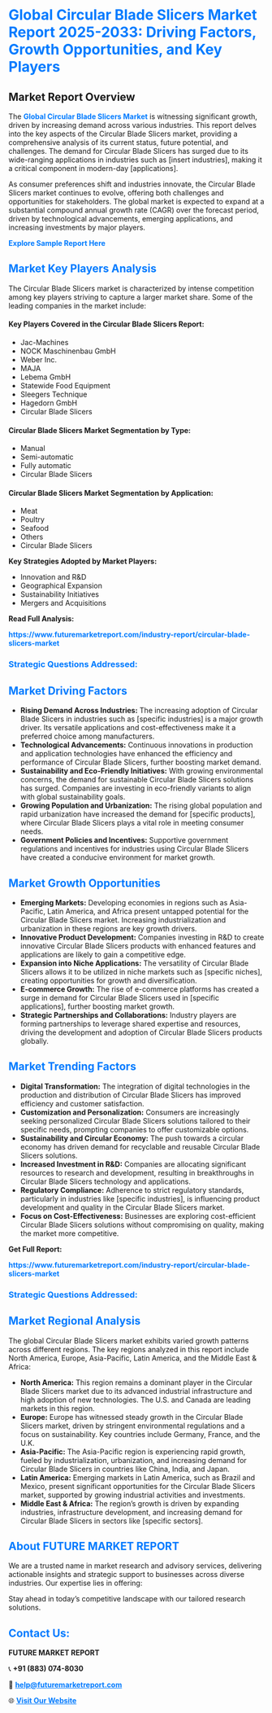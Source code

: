 <h1 style="color: #007BFF;">Global Circular Blade Slicers Market Report 2025-2033: Driving Factors, Growth Opportunities, and Key Players</h1>

<section id="overview">
<h2>Market Report Overview</h2>
<p>The <a href="https://www.futuremarketreport.com/industry-report/circular-blade-slicers-market" style="color: #007BFF; text-decoration: none;"><strong>Global Circular Blade Slicers Market</strong></a> is witnessing significant growth, driven by increasing demand across various industries. This report delves into the key aspects of the Circular Blade Slicers market, providing a comprehensive analysis of its current status, future potential, and challenges. The demand for Circular Blade Slicers has surged due to its wide-ranging applications in industries such as [insert industries], making it a critical component in modern-day [applications].</p>
<p>As consumer preferences shift and industries innovate, the Circular Blade Slicers market continues to evolve, offering both challenges and opportunities for stakeholders. The global market is expected to expand at a substantial compound annual growth rate (CAGR) over the forecast period, driven by technological advancements, emerging applications, and increasing investments by major players.</p>
</section>

<section id="overview">
<p><a href="https://www.futuremarketreport.com/request-sample/reportId=98485" style="color: #007BFF; text-decoration: none;"><strong>Explore Sample Report Here</strong></a></p>
</section>

<section id="key-players">
<h2 style="color: #007BFF;">Market Key Players Analysis</h2>
<p>The Circular Blade Slicers market is characterized by intense competition among key players striving to capture a larger market share. Some of the leading companies in the market include:</p>
<h4>Key Players Covered in the Circular Blade Slicers Report:</h4>
<ul><li>Jac-Machines</li><li>NOCK Maschinenbau GmbH</li><li>Weber Inc.</li><li>MAJA</li><li>Lebema GmbH</li><li>Statewide Food Equipment</li><li>Sleegers Technique</li><li>Hagedorn GmbH</li><li>Circular Blade Slicers</li></ul>
<h4>Circular Blade Slicers Market Segmentation by Type:</h4>
<ul><li>Manual</li><li>Semi-automatic</li><li>Fully automatic</li><li>Circular Blade Slicers</li></ul>

<h4>Circular Blade Slicers Market Segmentation by Application:</h4>
<ul><li>Meat</li><li>Poultry</li><li>Seafood</li><li>Others</li><li>Circular Blade Slicers</li></ul>
<p><strong>Key Strategies Adopted by Market Players:</strong></p>
<ul>
<li>Innovation and R&D</li>
<li>Geographical Expansion</li>
<li>Sustainability Initiatives</li>
<li>Mergers and Acquisitions</li>
</ul>
</section>

<section>
<p><strong>Read Full Analysis: </strong></p><a href="https://www.futuremarketreport.com/industry-report/circular-blade-slicers-market" style="color: #007BFF; text-decoration: none;"><strong>https://www.futuremarketreport.com/industry-report/circular-blade-slicers-market</strong></a>
<h3 style="color: #007BFF;">Strategic Questions Addressed:</h3>
</section>

<section id="driving-factors">
<h2 style="color: #007BFF;">Market Driving Factors</h2>
<ul>
<li><strong>Rising Demand Across Industries:</strong> The increasing adoption of Circular Blade Slicers in industries such as [specific industries] is a major growth driver. Its versatile applications and cost-effectiveness make it a preferred choice among manufacturers.</li>
<li><strong>Technological Advancements:</strong> Continuous innovations in production and application technologies have enhanced the efficiency and performance of Circular Blade Slicers, further boosting market demand.</li>
<li><strong>Sustainability and Eco-Friendly Initiatives:</strong> With growing environmental concerns, the demand for sustainable Circular Blade Slicers solutions has surged. Companies are investing in eco-friendly variants to align with global sustainability goals.</li>
<li><strong>Growing Population and Urbanization:</strong> The rising global population and rapid urbanization have increased the demand for [specific products], where Circular Blade Slicers plays a vital role in meeting consumer needs.</li>
<li><strong>Government Policies and Incentives:</strong> Supportive government regulations and incentives for industries using Circular Blade Slicers have created a conducive environment for market growth.</li>
</ul>
</section>

<section id="growth-opportunities">
<h2 style="color: #007BFF;">Market Growth Opportunities</h2>
<ul>
<li><strong>Emerging Markets:</strong> Developing economies in regions such as Asia-Pacific, Latin America, and Africa present untapped potential for the Circular Blade Slicers market. Increasing industrialization and urbanization in these regions are key growth drivers.</li>
<li><strong>Innovative Product Development:</strong> Companies investing in R&D to create innovative Circular Blade Slicers products with enhanced features and applications are likely to gain a competitive edge.</li>
<li><strong>Expansion into Niche Applications:</strong> The versatility of Circular Blade Slicers allows it to be utilized in niche markets such as [specific niches], creating opportunities for growth and diversification.</li>
<li><strong>E-commerce Growth:</strong> The rise of e-commerce platforms has created a surge in demand for Circular Blade Slicers used in [specific applications], further boosting market growth.</li>
<li><strong>Strategic Partnerships and Collaborations:</strong> Industry players are forming partnerships to leverage shared expertise and resources, driving the development and adoption of Circular Blade Slicers products globally.</li>
</ul>
</section>

<section id="trending-factors">
<h2 style="color: #007BFF;">Market Trending Factors</h2>
<ul>
<li><strong>Digital Transformation:</strong> The integration of digital technologies in the production and distribution of Circular Blade Slicers has improved efficiency and customer satisfaction.</li>
<li><strong>Customization and Personalization:</strong> Consumers are increasingly seeking personalized Circular Blade Slicers solutions tailored to their specific needs, prompting companies to offer customizable options.</li>
<li><strong>Sustainability and Circular Economy:</strong> The push towards a circular economy has driven demand for recyclable and reusable Circular Blade Slicers solutions.</li>
<li><strong>Increased Investment in R&D:</strong> Companies are allocating significant resources to research and development, resulting in breakthroughs in Circular Blade Slicers technology and applications.</li>
<li><strong>Regulatory Compliance:</strong> Adherence to strict regulatory standards, particularly in industries like [specific industries], is influencing product development and quality in the Circular Blade Slicers market.</li>
<li><strong>Focus on Cost-Effectiveness:</strong> Businesses are exploring cost-efficient Circular Blade Slicers solutions without compromising on quality, making the market more competitive.</li>
</ul>
</section>

<section>
<p><strong>Get Full Report: </strong></p><a href="https://www.futuremarketreport.com/industry-report/circular-blade-slicers-market" style="color: #007BFF; text-decoration: none;"><strong>https://www.futuremarketreport.com/industry-report/circular-blade-slicers-market</strong></a>
<h3 style="color: #007BFF;">Strategic Questions Addressed:</h3>
</section>


<section id="regional-analysis">
<h2 style="color: #007BFF;">Market Regional Analysis</h2>
<p>The global Circular Blade Slicers market exhibits varied growth patterns across different regions. The key regions analyzed in this report include North America, Europe, Asia-Pacific, Latin America, and the Middle East & Africa:</p>
<ul>
<li><strong>North America:</strong> This region remains a dominant player in the Circular Blade Slicers market due to its advanced industrial infrastructure and high adoption of new technologies. The U.S. and Canada are leading markets in this region.</li>
<li><strong>Europe:</strong> Europe has witnessed steady growth in the Circular Blade Slicers market, driven by stringent environmental regulations and a focus on sustainability. Key countries include Germany, France, and the U.K.</li>
<li><strong>Asia-Pacific:</strong> The Asia-Pacific region is experiencing rapid growth, fueled by industrialization, urbanization, and increasing demand for Circular Blade Slicers in countries like China, India, and Japan.</li>
<li><strong>Latin America:</strong> Emerging markets in Latin America, such as Brazil and Mexico, present significant opportunities for the Circular Blade Slicers market, supported by growing industrial activities and investments.</li>
<li><strong>Middle East & Africa:</strong> The region’s growth is driven by expanding industries, infrastructure development, and increasing demand for Circular Blade Slicers in sectors like [specific sectors].</li>
</ul>
</section>

<footer>
<h2 style="color: #007BFF;">About FUTURE MARKET REPORT</h2>
<p>We are a trusted name in market research and advisory services, delivering actionable insights and strategic support to businesses across diverse industries. Our expertise lies in offering:</p>

<p>Stay ahead in today’s competitive landscape with our tailored research solutions.</p>

<h2 style="color: #007BFF;">Contact Us:</h2>
<p><strong>FUTURE MARKET REPORT</strong></p>
<p>📞 <strong>+91 (883) 074-8030</strong></p>
<p>📧 <strong><a href="mailto:help@futuremarketreport.com" style="color: #007BFF;">help@futuremarketreport.com</a></strong></p>
<p>🌐 <strong><a href="https://www.futuremarketreport.com/" style="color: #007BFF;">Visit Our Website</a></strong></p>
</footer>